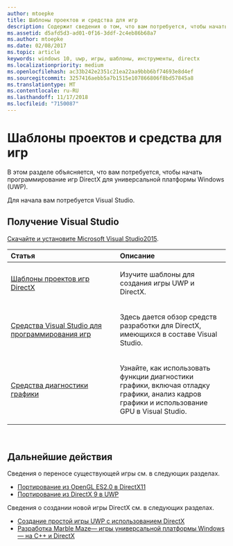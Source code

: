 ```yaml
---
author: mtoepke
title: Шаблоны проектов и средства для игр
description: Содержит сведения о том, что вам потребуется, чтобы начать программирование игр DirectX для универсальной платформы Windows (UWP).
ms.assetid: d5afd5d3-ad01-0f16-3ddf-2c4eb86b68a7
ms.author: mtoepke
ms.date: 02/08/2017
ms.topic: article
keywords: windows 10, uwp, игры, шаблоны, инструменты, directx
ms.localizationpriority: medium
ms.openlocfilehash: ac33b242e2351c21ea22aa9bbb6bf74693e8d4ef
ms.sourcegitcommit: 3257416aebb5a7b1515e107866806f8bd57845a8
ms.translationtype: MT
ms.contentlocale: ru-RU
ms.lasthandoff: 11/17/2018
ms.locfileid: "7150087"
---
```

# <a name="project-templates-and-tools-for-games"></a>Шаблоны проектов и средства для игр




В этом разделе объясняется, что вам потребуется, чтобы начать программирование игр DirectX для универсальной платформы Windows (UWP).

Для начала вам потребуется Visual Studio.

## <a name="get-visual-studio"></a>Получение Visual Studio


[Скачайте и установите Microsoft Visual Studio2015](https://www.visualstudio.com/vs-2015-product-editions).

<table>
<colgroup>
<col width="50%" />
<col width="50%" />
</colgroup>
<thead>
<tr class="header">
<th align="left">Статья</th>
<th align="left">Описание</th>
</tr>
</thead>
<tbody>
<tr class="odd">
<td align="left"><p><a href="user-interface.md">Шаблоны проектов игр DirectX</a></p></td>
<td align="left"><p>Изучите шаблоны для создания игры UWP и DirectX.</p></td>
</tr>
<tr class="even">
<td align="left"><p><a href="set-up-visual-studio-for-game-development.md">Средства Visual Studio для программирования игр</a></p></td>
<td align="left"><p>Здесь дается обзор средств разработки для DirectX, имеющихся в составе Visual Studio.</p></td>
</tr>
<tr class="odd">
<td align="left"><p><a href="use-the-directx-runtime-and-visual-studio-graphics-diagnostic-features.md">Средства диагностики графики</a></p></td>
<td align="left"><p>Узнайте, как использовать функции диагностики графики, включая отладку графики, анализ кадров графики и использование GPU в Visual Studio.</p></td>
</tr>
</tbody>
</table>

 

## <a name="next-steps"></a>Дальнейшие действия


Сведения о переносе существующей игры см. в следующих разделах.

-   [Портирование из OpenGL ES2.0 в DirectX11](port-from-opengl-es-2-0-to-directx-11-1.md)
-   [Портирование из DirectX 9 в UWP](porting-your-directx-9-game-to-windows-store.md)

Сведения о создании новой игры DirectX см. в следующих разделах.

-   [Создание простой игры UWP c использованием DirectX](tutorial--create-your-first-uwp-directx-game.md)
-   [Разработка Marble Maze— игры универсальной платформы Windows— на C++ и DirectX](developing-marble-maze-a-windows-store-game-in-cpp-and-directx.md)

 

 

 





